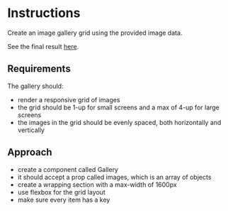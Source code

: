 # Instructions
Create an image gallery grid using the provided image data.

See the final result [here](https://n7q0p286pm.codesandbox.io/).

## Requirements

The gallery should:
- render a responsive grid of images
- the grid should be 1-up for small screens and a max of 4-up for large screens
- the images in the grid should be evenly spaced, both horizontally and vertically

## Approach

- create a component called Gallery
- it should accept a prop called images, which is an array of objects
- create a wrapping section with a max-width of 1600px
- use flexbox for the grid layout
- make sure every item has a key
